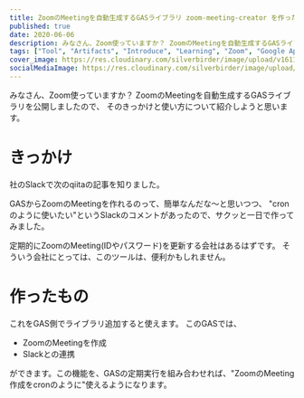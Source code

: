 ```yaml
---
title: ZoomのMeetingを自動生成するGASライブラリ zoom-meeting-creator を作った
published: true
date: 2020-06-06
description: みなさん、Zoom使っていますか？ ZoomのMeetingを自動生成するGASライブラリを公開しましたので、そのきっかけと使い方について紹介しようと思います。
tags: ["Tool", "Artifacts", "Introduce", "Learning", "Zoom", "Google Apps Script"]
cover_image: https://res.cloudinary.com/silverbirder/image/upload/v1611128736/silver-birder.github.io/assets/logo.png
socialMediaImage: https://res.cloudinary.com/silverbirder/image/upload/v1611128736/silver-birder.github.io/assets/logo.png
---
```


みなさん、Zoom使っていますか？ 
ZoomのMeetingを自動生成するGASライブラリを公開しましたので、
そのきっかけと使い方について紹介しようと思います。

<!--  TODO: TOC -->

# きっかけ
社のSlackで次のqiitaの記事を知りました。

<iframely-embed card="small" url="https://qiita.com/kudota/items/b480610cc3f575a8ec6f"></iframely-embed>

GASからZoomのMeetingを作れるのって、簡単なんだな〜と思いつつ、
"cronのように使いたい"というSlackのコメントがあったので、サクッと一日で作ってみました。

定期的にZoomのMeeting(IDやパスワード)を更新する会社はあるはずです。
そういう会社にとっては、このツールは、便利かもしれません。

# 作ったもの

<iframely-embed card="small" url="https://github.com/Silver-birder/zoom-meeting-creator"></iframely-embed>

これをGAS側でライブラリ追加すると使えます。
このGASでは、

* ZoomのMeetingを作成
* Slackとの連携

ができます。この機能を、GASの定期実行を組み合わせれば、"ZoomのMeeting作成をcronのように"使えるようになります。
